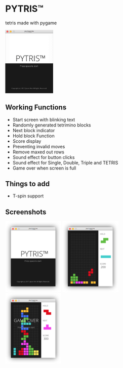 # PYTRIS™
tetris made with pygame

<img src="assets/images/play.gif" width="30%">

## Working Functions
- Start screen with blinking text
- Randomly generated tetrimino blocks
- Next block indicator
- Hold block Function
- Score display
- Preventing invalid moves
- Remove maxed out rows
- Sound effect for button clicks
- Sound effect for Single, Double, Triple and TETRIS
- Game over when screen is full

## Things to add
- T-spin support

## Screenshots
<img src="assets/images/title.png" width="35%">
<img src="assets/images/gameplay.png" width="35%">
<img src="assets/images/gameover.png" width="35%">
